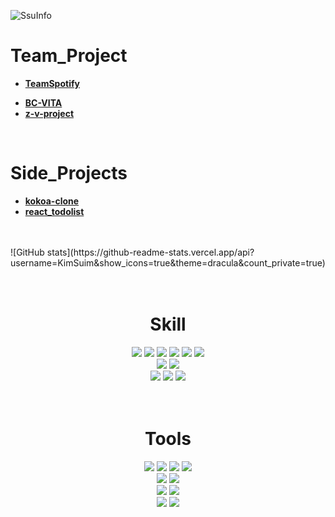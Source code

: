 ![SsuInfo](https://capsule-render.vercel.app/api?type=blur&height=300&color=gradient&text=Ssu의Project들&strokeWidth=2&section=footer&reversal=true&fontAlign=50&stroke=E0E0E0&fontSize=55&textBg=false)

# Team_Project

- [**TeamSpotify**](https://github.com/Ori0li/TeamSpotify)
<!-- - [**Studying Timer**](https://github.com/asom0160/team_portpolio)
- [**Pokemon**](https://github.com/asom0160/pokemon_JS_TeamProject) -->
- [**BC-VITA**](https://github.com/BC-VITA)
- [**z-v-project**](https://github.com/WAT-Bast/z-v-project)
<!-- - [**BCU_mentos**](https://github.com/KImSuim/BCU_mentos)
- [**BCU_Major_Website**](https://github.com/KImSuim/BCU_Major_Website) -->

  <br/>

# Side_Projects

<!-- - [**indiaPortfolio**](https://github.com/KImSuim/indiaPortfolio) -->
- [**kokoa-clone**](https://github.com/KImSuim/kokoa-clone)
- [**react_todolist**](https://github.com/KImSuim/react_todolist)
<!-- - [**GoogleCloneCoding**](https://github.com/KImSuim/GoogleCloneCoding) -->

  <br/>
  <br>
![GitHub stats](https://github-readme-stats.vercel.app/api?username=KimSuim&show_icons=true&theme=dracula&count_private=true)

<br>
<br>
<br>

<!-- https://github.com/danmadeira/simple-icon-badges -->
<div align="center"> 
  
# Skill

<img src="https://img.shields.io/badge/html5-%23E34F26.svg?&style=for-the-badge&logo=html5&logoColor=white" />
<img src="https://img.shields.io/badge/css3-%231572B6.svg?&style=for-the-badge&logo=css3&logoColor=white" />
<img src="https://img.shields.io/badge/javascript-%23F7DF1E.svg?&style=for-the-badge&logo=javascript&logoColor=black" />
<img src="https://img.shields.io/badge/typescript-%233178C6.svg?&style=for-the-badge&logo=typescript&logoColor=white" />
<img src="https://img.shields.io/badge/react-%2361DAFB.svg?&style=for-the-badge&logo=react&logoColor=black" />
<img src="https://img.shields.io/badge/next.js-%23000000.svg?&style=for-the-badge&logo=next.js&logoColor=white" />
<br>
<img src="https://img.shields.io/badge/node.js-%23339933.svg?&style=for-the-badge&logo=node.js&logoColor=white" />
<img src="https://img.shields.io/badge/java-%23007396.svg?&style=for-the-badge&logo=java&logoColor=white" />
<br>
<img src="https://img.shields.io/badge/mysql-%234479A1.svg?&style=for-the-badge&logo=mysql&logoColor=white" />
<img src="https://img.shields.io/badge/oracle-%23F80000.svg?&style=for-the-badge&logo=oracle&logoColor=white" />
<img src="https://img.shields.io/badge/firebase-%23FFCA28.svg?&style=for-the-badge&logo=firebase&logoColor=black" />
<br>

<br/>
<br>

# Tools

<img src="https://img.shields.io/badge/visual%20studio%20code-%23007ACC.svg?&style=for-the-badge&logo=visual%20studio%20code&logoColor=white" />
<img src="https://img.shields.io/badge/intellij%20idea-%23000000.svg?&style=for-the-badge&logo=intellij%20idea&logoColor=white" />
<img src="https://img.shields.io/badge/android%20studio-%233DDC84.svg?&style=for-the-badge&logo=android%20studio&logoColor=black" />
<img src="https://img.shields.io/badge/eclipse%20ide-%232C2255.svg?&style=for-the-badge&logo=eclipse%20ide&logoColor=white" />
<br>
<img src="https://img.shields.io/badge/git-%23F05032.svg?&style=for-the-badge&logo=git&logoColor=white" />
<img src="https://img.shields.io/badge/github-%23181717.svg?&style=for-the-badge&logo=github&logoColor=white" />
<br>
<img src="https://img.shields.io/badge/tailwind%20css-%2338B2AC.svg?&style=for-the-badge&logo=tailwind%20css&logoColor=white" />
<img src="https://img.shields.io/badge/bootstrap-%237952B3.svg?&style=for-the-badge&logo=bootstrap&logoColor=white" />
<br>
<img src="https://img.shields.io/badge/notion-%23000000.svg?&style=for-the-badge&logo=notion&logoColor=white" />
<img src="https://img.shields.io/badge/figma-%23F24E1E.svg?&style=for-the-badge&logo=figma&logoColor=white" />

<br/>
<br>
<br>
<br>
</div>  
